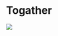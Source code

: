 # Togather
<img src="https://github.com/Project-togather/Togather/assets/48859949/c1edc4e8-ef8d-4042-beaa-a8d4ce55debe"> 
